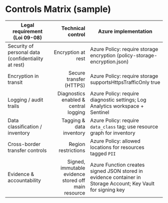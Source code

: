 # Controls Matrix (sample)

| Legal requirement (Loi 09-08) | Technical control | Azure implementation |
|---|---:|---|
| Security of personal data (confidentiality at rest) | Encryption at rest | Azure Policy: require storage encryption (policy-storage-encryption.json) |
| Encryption in transit | Secure transfer (HTTPS) | Azure Policy: require storage supportsHttpsTrafficOnly true |
| Logging / audit trails | Diagnostics enabled & central logging | Azure Policy: require diagnostic settings; Log Analytics workspace + Sentinel |
| Data classification / inventory | Tagging & data inventory | Azure Policy: require `data_class` tag; use resource graph for inventory |
| Cross-border transfer controls | Region restrictions | Azure Policy: allowed locations for resources tagged `PII` |
| Evidence & accountability | Signed, immutable evidence stored off main resource | Azure Function creates signed JSON stored in evidence container in Storage Account; Key Vault for signing key |

